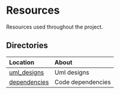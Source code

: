 # Resources

Resources used throughout the project.

## Directories

|   Location    |   About   |
|   :---        |   :---    |
|   [uml_designs](uml_designs/README.md) | Uml designs
|   [dependencies](dependencies/README.md) | Code dependencies
